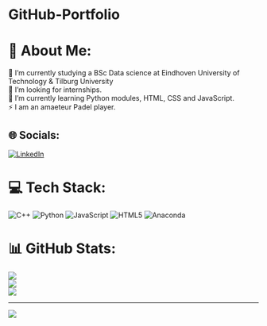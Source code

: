 # GitHub-Portfolio
# 💫 About Me:
🔭 I’m currently studying a BSc Data science at Eindhoven University of Technology & Tilburg University <br>👯 I’m looking for internships.<br>🌱 I’m currently learning Python modules, HTML, CSS and JavaScript.<br>⚡ I am an amaeteur Padel player.


## 🌐 Socials:
[![LinkedIn](https://img.shields.io/badge/LinkedIn-%230077B5.svg?logo=linkedin&logoColor=white)](https://linkedin.com/in/https://www.linkedin.com/in/pablovico/) 

# 💻 Tech Stack:
![C++](https://img.shields.io/badge/c++-%2300599C.svg?style=for-the-badge&logo=c%2B%2B&logoColor=white) ![Python](https://img.shields.io/badge/python-3670A0?style=for-the-badge&logo=python&logoColor=ffdd54) ![JavaScript](https://img.shields.io/badge/javascript-%23323330.svg?style=for-the-badge&logo=javascript&logoColor=%23F7DF1E) ![HTML5](https://img.shields.io/badge/html5-%23E34F26.svg?style=for-the-badge&logo=html5&logoColor=white) ![Anaconda](https://img.shields.io/badge/Anaconda-%2344A833.svg?style=for-the-badge&logo=anaconda&logoColor=white)
# 📊 GitHub Stats:
![](https://github-readme-stats.vercel.app/api?username=pvicovanberkel&theme=gruvbox&hide_border=false&include_all_commits=true&count_private=true)<br/>
![](https://github-readme-streak-stats.herokuapp.com/?user=pvicovanberkel&theme=gruvbox&hide_border=false)<br/>
![](https://github-readme-stats.vercel.app/api/top-langs/?username=pvicovanberkel&theme=gruvbox&hide_border=false&include_all_commits=true&count_private=true&layout=compact)

---
[![](https://visitcount.itsvg.in/api?id=pvicovanberkel&icon=0&color=0)](https://visitcount.itsvg.in)


